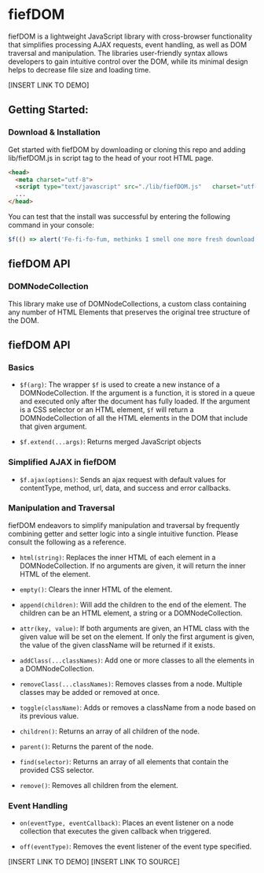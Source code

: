 # fiefDOM

fiefDOM is a lightweight JavaScript library with cross-browser functionality that simplifies processing AJAX requests, event handling, as well as DOM traversal and manipulation. The libraries user-friendly syntax allows developers to gain intuitive control over the DOM, while its minimal design helps to decrease file size and loading time.

[INSERT LINK TO DEMO]

## Getting Started:

### Download & Installation

Get started with fiefDOM by downloading or cloning this repo and adding lib/fiefDOM.js in script tag to the head of your root HTML page.

  ```html
  <head>
    <meta charset="utf-8">
    <script type="text/javascript" src="./lib/fiefDOM.js"   charset="utf-8"></script>
    ...
  </head>
  ```

You can test that the install was successful by entering the following command in your console:

  ```js
  $f(() => alert('Fe-fi-fo-fum, methinks I smell one more fresh download of fiefDOM') )
  ```

## fiefDOM API

### DOMNodeCollection
This library make use of DOMNodeCollections, a custom class containing any number of HTML Elements that preserves the original tree structure of the DOM.

## fiefDOM API

### Basics

- `$f(arg)`: The wrapper `$f` is used to create a new instance of a DOMNodeCollection. If the argument is a function, it is stored in a queue and executed only after the document has fully loaded. If the argument is a CSS selector or an HTML element, `$f` will return a DOMNodeCollection of all the HTML elements in the DOM that include that given argument.

- `$f.extend(...args)`: Returns merged JavaScript objects

### Simplified AJAX in fiefDOM

- `$f.ajax(options)`: Sends an ajax request with default values for contentType, method, url, data, and success and error callbacks.


### Manipulation and Traversal
fiefDOM endeavors to simplify manipulation and traversal by frequently combining getter and setter logic into a single intuitive function. Please consult the following as a reference.

- `html(string)`: Replaces the inner HTML of each element in a DOMNodeCollection. If no arguments are given, it will return the inner HTML of the element.

- `empty()`: Clears the inner HTML of the element.

- `append(children)`: Will add the children to the end of the element. The children can be an HTML element, a string or a DOMNodeCollection.

- `attr(key, value)`: If both arguments are given, an HTML class with the given value will be set on the element. If only the first argument is given, the value of the given className will be returned if it exists.

- `addClass(...classNames)`: Add one or more classes to all the elements in a DOMNodeCollection.  

- `removeClass(...classNames)`: Removes classes from a node. Multiple classes may be added or removed at once.

- `toggle(className)`: Adds or removes a className from a node based on its previous value.

- `children()`: Returns an array of all children of the node.

- `parent()`: Returns the parent of the node.

- `find(selector)`: Returns an array of all elements that contain the provided CSS selector.

- `remove()`: Removes all children from the element.

### Event Handling

-  `on(eventType, eventCallback)`: Places an event listener on a node collection that executes the given callback when triggered.

- `off(eventType)`: Removes the event listener of the event type specified.

[INSERT LINK TO DEMO] [INSERT LINK TO SOURCE]

